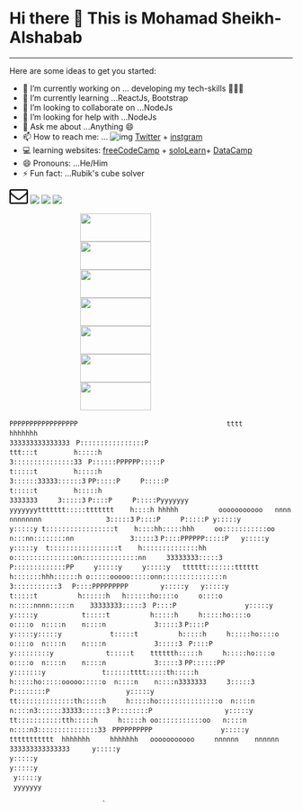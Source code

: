 #                                                          __Hi there 👋  This is Mohamad Sheikh-Alshabab__

-------------------------------------------

Here are some ideas to get you started:

- 🔭 I’m currently working on ... developing my tech-skills 🧑🏻‍💻 
- 🌱 I’m currently learning ...ReactJs, Bootstrap
- 👯 I’m looking to collaborate on ...NodeJs
- 🤔 I’m looking for help with ...NodeJs
- 💬 Ask me about ...Anything 😄
- 📫 How to reach me: ... ![img](https://camo.githubusercontent.com/4d00b21e95ad13be23cd63c527a39f04bf085b1b/68747470733a2f2f696d672e736869656c64732e696f2f62616467652f2532302d547769747465722d323641304544) [Twitter](https://twitter.com/AboAhmad12320) + [instgram](https://www.instagram.com/mohammadsheikhalshabab/)
- 💻  learning websites: [freeCodeCamp](https://www.freecodecamp.org/mohamad_sheikh_alshabab) + [soloLearn](https://www.sololearn.com/Profile/17836072)+ [DataCamp](https://www.datacamp.com/profile/alshababmoh)
- 😄 Pronouns: ...He/Him
- ⚡ Fun fact: ...Rubik's cube solver

<a href="mailto:alshabab.moh@gmail.com"><img style="max-width:100%" height="26" src="https://raw.githubusercontent.com/AntonioFalcao/AntonioFalcao/master/img/mail.png?raw=true"></a>
<a href="https://twitter.com/AboAhmad12320"><img style="max-width:100%" height="26" src="https://camo.githubusercontent.com/379cf92480a4fa6a1d6343c24245c00b8b8187b6/68747470733a2f2f63646e342e69636f6e66696e6465722e636f6d2f646174612f69636f6e732f696f6e69636f6e732f3531322f69636f6e2d736f6369616c2d747769747465722d3132382e706e67"></a>
<a href="https://www.linkedin.com/in/mohammad-sheikh-alshabab-134146197/"><img style="max-width:100%" height="26" src="https://camo.githubusercontent.com/100b569aaac203bbb58bba88d27ee2209307ed81/68747470733a2f2f63646e342e69636f6e66696e6465722e636f6d2f646174612f69636f6e732f6d6174657269612d736f6369616c2d667265652f32342f3033385f3030325f6c696e6b6564696e5f736f6369616c5f6e6574776f726b5f616e64726f69645f6d6174657269616c2d3132382e706e67"></a>
<a href="https://www.instagram.com/mohammadsheikhalshabab/"><img style="max-width:100%" height="26" src="https://camo.githubusercontent.com/a01714a0e6e1028c30542858a2a8ecd4ebd8a4c8/68747470733a2f2f63646e342e69636f6e66696e6465722e636f6d2f646174612f69636f6e732f7069636f6e732d736f6369616c2f35372f33382d696e7374616772616d2d322d3235362e706e67"></a>


<img style="max-width:100%;display:block;margin-left:auto;margin-right:auto;width:50%;" height="50" src="https://img.stackshare.io/service/1011/n1JRsFeB_400x400.png"> <img style="max-width:100%;display:block;margin-left:auto;margin-right:auto;width:50%;" height="50" src="https://img.stackshare.io/service/1028/ASOhU5xJ.png"><img style="max-width:100%;display:block;margin-left:auto;margin-right:auto;width:50%;" height="50" src="https://img.stackshare.io/service/27/sBsvBbjY.png"><img style="max-width:100%;display:block;margin-left:auto;margin-right:auto;width:50%;" height="50" src="https://encrypted-tbn0.gstatic.com/images?q=tbn:ANd9GcSuWcURtAAsXBrp2p0FLCBsJn3pYTufqKqJcbiXfnObYhwBfrwn&s">
<img style="max-width:100%;display:block;margin-left:auto;margin-right:auto;width:50%;" height="50" src="https://www.python.org/static/community_logos/python-logo-master-v3-TM-flattened.png">
<img style="max-width:100%;display:block;margin-left:auto;margin-right:auto;width:50%;" height="50" src="https://miro.medium.com/max/400/1*onZhQJU7A3ab6V1sHfMRkQ.jpeg"> 
<img style="max-width:100%;display:block;margin-left:auto;margin-right:auto;width:50%;" height="50" src="https://res.cloudinary.com/practicaldev/image/fetch/s--wCGgterD--/c_limit%2Cf_auto%2Cfl_progressive%2Cq_auto%2Cw_880/https://www.freecodecamp.org/news/content/images/size/w2000/2020/02/Ekran-Resmi-2019-11-18-18.08.13.png">


                                                                                                                                             
                                                                                                                                             
`PPPPPPPPPPPPPPPPP                                     tttt         hhhhhhh                                                 333333333333333 ` 
`P::::::::::::::::P                                 ttt:::t         h:::::h                                                3:::::::::::::::33 `
`P::::::PPPPPP:::::P                                t:::::t         h:::::h                                                3::::::33333::::::3`
`PP:::::P     P:::::P                               t:::::t         h:::::h                                                3333333     3:::::3`
  `P::::P     P:::::Pyyyyyyy           yyyyyyyttttttt:::::ttttttt    h::::h hhhhh          ooooooooooo   nnnn  nnnnnnnn                3:::::3`
  `P::::P     P:::::P y:::::y         y:::::y t:::::::::::::::::t    h::::hh:::::hhh     oo:::::::::::oo n:::nn::::::::nn              3:::::3`
  `P::::PPPPPP:::::P   y:::::y       y:::::y  t:::::::::::::::::t    h::::::::::::::hh  o:::::::::::::::on::::::::::::::nn     33333333:::::3 `
  `P:::::::::::::PP     y:::::y     y:::::y   tttttt:::::::tttttt    h:::::::hhh::::::h o:::::ooooo:::::onn:::::::::::::::n    3:::::::::::3  `
  `P::::PPPPPPPPP        y:::::y   y:::::y          t:::::t          h::::::h   h::::::ho::::o     o::::o  n:::::nnnn:::::n    33333333:::::3 `
  `P::::P                 y:::::y y:::::y           t:::::t          h:::::h     h:::::ho::::o     o::::o  n::::n    n::::n            3:::::3`
  `P::::P                  y:::::y:::::y            t:::::t          h:::::h     h:::::ho::::o     o::::o  n::::n    n::::n            3:::::3`
 ` P::::P                   y:::::::::y             t:::::t    tttttth:::::h     h:::::ho::::o     o::::o  n::::n    n::::n            3:::::3`
`PP::::::PP                  y:::::::y              t::::::tttt:::::th:::::h     h:::::ho:::::ooooo:::::o  n::::n    n::::n3333333     3:::::3`
`P::::::::P                   y:::::y               tt::::::::::::::th:::::h     h:::::ho:::::::::::::::o  n::::n    n::::n3::::::33333::::::3`
`P::::::::P                  y:::::y                  tt:::::::::::tth:::::h     h:::::h oo:::::::::::oo   n::::n    n::::n3:::::::::::::::33 `
`PPPPPPPPPP                 y:::::y                     ttttttttttt  hhhhhhh     hhhhhhh   ooooooooooo     nnnnnn    nnnnnn 333333333333333   `
                        `  y:::::y`                                                                                                            
                         `y:::::y`                                                                                                             
                        `y:::::y`                                                                                                              
                      ` y:::::y`                                                                                                               
                     ` yyyyyyy`                                                                                                                
                                                                                                                                             
                           `                                                                                                                  

